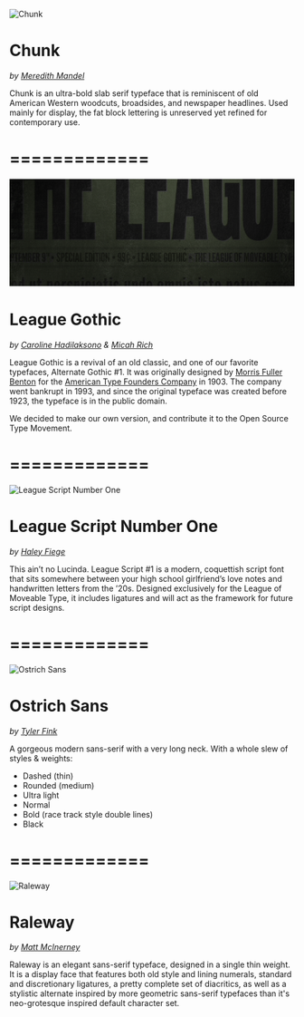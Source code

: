 ![Chunk](https://github.com/theleagueof/chunk/raw/master/images/chunk-1.jpeg)

Chunk
=============
_by [Meredith Mandel](http://www.meredithmandel.com/)_

Chunk is an ultra-bold slab serif typeface that is reminiscent of old American Western woodcuts, broadsides, and newspaper headlines. Used mainly for display, the fat block lettering is unreserved yet refined for contemporary use.

=============
=============
![League Gothic](https://github.com/theleagueof/league-gothic/raw/master/images/league-gothic-1.png)

League Gothic
=============
_by [Caroline Hadilaksono](http://www.hadilaksono.com) & [Micah Rich](http://micahrich.com)_

League Gothic is a revival of an old classic, and one of our favorite typefaces, Alternate Gothic #1. It was originally designed by [Morris Fuller Benton](http://en.wikipedia.org/wiki/Morris_Fuller_Benton) for the [American Type Founders Company](http://en.wikipedia.org/wiki/American_Type_Founders) in 1903. The company went bankrupt in 1993, and since the original typeface was created before 1923, the typeface is in the public domain.

We decided to make our own version, and contribute it to the Open Source Type Movement.

=============
=============

![League Script Number One](https://github.com/theleagueof/league-script-number-one/raw/master/images/league-script-number-one-1.jpeg)

League Script Number One
=============
_by [Haley Fiege](http://www.kingdomofawesome.com)_

This ain’t no Lucinda. League Script #1 is a modern, coquettish script font that sits somewhere between your high school girlfriend’s love notes and handwritten letters from the ’20s. Designed exclusively for the League of Moveable Type, it includes ligatures and will act as the framework for future script designs.

=============
=============

![Ostrich Sans](https://github.com/theleagueof/ostrich-sans/raw/master/images/ostrich-sans-1.jpeg)

Ostrich Sans
========
_by [Tyler Fink](http://www.sursly.com)_

A gorgeous modern sans-serif with a very long neck. With a whole slew of styles & weights:

- Dashed (thin)
- Rounded (medium)
- Ultra light
- Normal
- Bold (race track style double lines)
- Black

=============
=============

![Raleway](https://github.com/theleagueof/raleway/raw/master/images/raleway-1.jpeg)

Raleway
========
_by [Matt McInerney](http://pixelspread.com)_

Raleway is an elegant sans-serif typeface, designed in a single thin weight. It is a display face that features both old style and lining numerals, standard and discretionary ligatures, a pretty complete set of diacritics, as well as a stylistic alternate inspired by more geometric sans-serif typefaces than it's neo-grotesque inspired default character set.